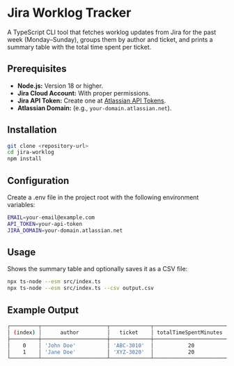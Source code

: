 # Jira Worklog Tracker

A TypeScript CLI tool that fetches worklog updates from Jira for the past week (Monday–Sunday), groups them by author and ticket, and prints a summary table with the total time spent per ticket.

## Prerequisites

- **Node.js:** Version 18 or higher.
- **Jira Cloud Account:** With proper permissions.
- **Jira API Token:** Create one at [Atlassian API Tokens](https://id.atlassian.com/manage/api-tokens).
- **Atlassian Domain:** (e.g., `your-domain.atlassian.net`).

## Installation

```bash
git clone <repository-url>
cd jira-worklog
npm install
```

## Configuration

Create a .env file in the project root with the following environment variables:

```bash
EMAIL=your-email@example.com
API_TOKEN=your-api-token
JIRA_DOMAIN=your-domain.atlassian.net
```

## Usage

Shows the summary table and optionally saves it as a CSV file:

```bash
npx ts-node --esm src/index.ts
npx ts-node --esm src/index.ts --csv output.csv
```

## Example Output

```bash
┌─────────┬─────────────────────┬─────────────┬───────────────────────────┐
│ (index) │      author         │   ticket    │ totalTimeSpentMinutes     │
├─────────┼─────────────────────┼─────────────┼───────────────────────────┤
│    0    │ 'John Doe'          │ 'ABC-3010'  │           20              │
│    1    │ 'Jane Doe'          │ 'XYZ-3020'  │           20              │
└─────────┴─────────────────────┴─────────────┴───────────────────────────┘
```
